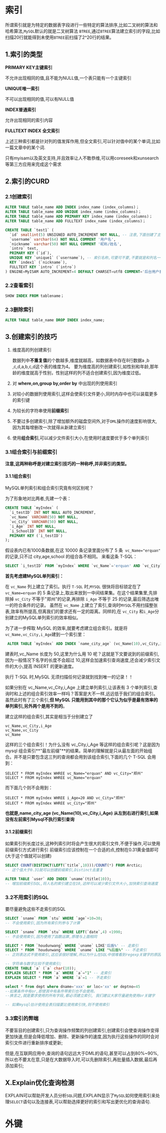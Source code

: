 

# 索引

所谓索引就是为特定的数据表字段进行一些特定的算法排序,比如二叉树的算法和哈希算法,`MySQL`默认的就是二叉树算法 `BTREE`,通过`BTREE`算法建立索引的字段,比如扫描20行就能得到未使用`BTREE`前扫描了2^20行的结果。

## 1.索引的类型

**PRIMARY KEY主键索引**

不允许出现相同的值,且不能为NULL值,一个表只能有一个主键索引

**UNIQUE唯一索引**

不可以出现相同的值,可以有NULL值

**INDEX普通索引**

允许出现相同的索引内容

**FULLTEXT INDEX 全文索引**

上述三种索引都是针对列的值发挥作用,但全文索引,可以针对值中的某个单词,比如一篇文章中的某个词.

只有myisam以及英文支持,并且效率让人不敢恭维,可以用coreseek和xunsearch等第三方应用来完成这个需求

## 2.索引的CURD

### 2.1创建索引

```sql
ALTER TABLE table_name ADD INDEX index_name (index_columns)；
ALTER TABLE table_name ADD UNIQUE index_name (index_columns)；
ALTER TABLE table_name ADD PRIMARY KEY index_name (index_columns)；
ALTER TABLE table_name ADD FULLTEXT index_name (index_columns)；

CREATE TABLE `test1` (
  `id` smallint(5) UNSIGNED AUTO_INCREMENT NOT NULL, -- 注意,下面创建了主键索引,这里就不用创建了
  `username` varchar(64) NOT NULL COMMENT '用户名',
  `nickname` varchar(50) NOT NULL COMMENT '昵称/姓名',
  `intro` text,
  PRIMARY KEY (`id`), 
  UNIQUE KEY `unique1` (`username`), -- 索引名称,可要可不要,不要就是和列名一样
  KEY `index1` (`nickname`),
  FULLTEXT KEY `intro` (`intro`)
) ENGINE=MyISAM AUTO_INCREMENT=4 DEFAULT CHARSET=utf8 COMMENT='后台用户表';
```

### 2.2查看索引

```sql
SHOW INDEX FROM tablename；
```

### 2.3删除索引

```SQL
ALTER TABLE table_name DROP INDEX index_name;
```

## 3.创建索引的技巧

1. 维度高的列创建索引

    数据列中**不重复值**的个数越多,维度就越高，如数据表中存在8行数据a ,b ,c,d,a,b,c,d这个表的维度为4。
    要为维度高的列创建索引,如性别和年龄,那年龄的维度就高于性别，性别这样的列不适合创建索引,因为维度过低。

2. 对 **where,on,group by,order by** 中出现的列使用索引

3. 对较小的数据列使用索引,这样会使索引文件更小,同时内存中也可以装载更多的索引键

4. 为较长的字符串使用**前缀索引**

5. 不要过多创建索引,除了增加额外的磁盘空间外,对于`DML`操作的速度影响很大,因为其每增删改一次就得从新建立索引

6. 使用**组合索引**,可以减少文件索引大小,在使用时速度要优于多个单列索引

### 3.1组合索引与前缀索引

**注意,这两种称呼是对建立索引技巧的一种称呼,并非索引的类型。**

#### 3.1.1组合索引

MySQL单列索引和组合索引究竟有何区别呢？

为了形象地对比两者,先建一个表：

```sql
CREATE TABLE `myIndex` (
  `i_testID` INT NOT NULL AUTO_INCREMENT, 
  `vc_Name` VARCHAR(50) NOT NULL, 
  `vc_City` VARCHAR(50) NOT NULL, 
  `i_Age` INT NOT NULL, 
  `i_SchoolID` INT NOT NULL, 
  PRIMARY KEY (`i_testID`) 
);
```

假设表内已有1000条数据,在这 10000 条记录里面分布了 5 条` vc_Name="erquan"` 的记录,只不过 city,age,school 的组合各不相同。
来看这条 T-SQL：

```sql
SELECT `i_testID` FROM `myIndex` WHERE `vc_Name`='erquan' AND `vc_City`='郑州' AND `i_Age`=25; -- 关联搜索;
```

**首先考虑建MySQL单列索引：**

在 `vc_Name` 列上建立了索引。执行 `T-SQL` 时,`MYSQL` 很快将目标锁定在了 `vc_Name=erquan` 的 5 条记录上,取出来放到一中间结果集。在这个结果集里,先排除掉 `vc_City` 不等于"郑州"的记录,再排除 `i_Age` 不等于 25 的记录,最后筛选出唯一的符合条件的记录。
虽然在 `vc_Name` 上建立了索引,查询时`MYSQL`不用扫描整张表,效率有所提高,但离我们的要求还有一定的距离。同样的,在 `vc_City` 和`i_Age`分别建立的MySQL单列索引的效率相似。

为了进一步榨取 MySQL 的效率,就要考虑建立组合索引。就是将`vc_Name,vc_City,i_Age`建到一个索引里：

```sql
 ALTER TABLE `myIndex` ADD INDEX `name_city_age` (vc_Name(10),vc_City,i_Age);
```

建表时,vc_Name 长度为 50,这里为什么用 10 呢？这就是下文要说到的前缀索引,因为一般情况下名字的长度不会超过 10,这样会加速索引查询速度,还会减少索引文件的大小,提高 INSERT 的更新速度。

执行 T-SQL 时,MySQL 无须扫描任何记录就到找到唯一的记录！！

如果分别在 vc_Name,vc_City,i_Age 上建立单列索引,让该表有 3 个单列索引,查询时和上述的组合索引效率一样吗？答案是大不一样,远远低于我们的组合索引。虽然此时有了三个索引,**但 MySQL 只能用到其中的那个它认为似乎是最有效率的单列索引,另外两个是用不到的**。

建立这样的组合索引,其实是相当于分别建立了

```
vc_Name,vc_City,i_Age
vc_Name,vc_City
vc_Name
```

这样的三个组合索引！为什么没有 vc_City,i_Age 等这样的组合索引呢？这是因为 mysql 组合索引**"最左前缀"**的结果。简单的理解就是只从最左面的开始组合。并不是只要包含这三列的查询都会用到该组合索引,下面的几个 T-SQL 会用到：

```
SELECT * FROM myIndex WHREE vc_Name="erquan" AND vc_City="郑州"
SELECT * FROM myIndex WHREE vc_Name="erquan"
```

而下面几个则不会用到：

```
SELECT * FROM myIndex WHREE i_Age=20 AND vc_City="郑州"
SELECT * FROM myIndex WHREE vc_City="郑州"
```

**也就是,name_city_age (vc_Name(10),vc_City,i_Age) 从左到右进行索引,如果没有左前索引Mysql不执行索引查询**

#### 3.1.2前缀索引

如果索引列长度过长,这种列索引时将会产生很大的索引文件,不便于操作,可以使用前缀索引方式进行索引
前缀索引应该控制在一个合适的点,控制在0.31黄金值即可(大于这个值就可以创建)

```sql
SELECT COUNT(DISTINCT(LEFT(`title`,10)))/COUNT(*) FROM Arctic; 
-- 这个值大于0.31就可以创建前缀索引,Distinct去重复

ALTER TABLE `user` ADD INDEX `uname`(title(10)); 
-- 增加前缀索引SQL,将人名的索引建立在10,这样可以减少索引文件大小,加快索引查询速度
```

### 3.2不用索引的SQL

要尽量避免这些不走索引的SQL

```sql
SELECT `sname` FROM `stu` WHERE `age`+10=30;
-- 不会使用索引,因为所有索引列参与了计算

SELECT `sname` FROM `stu` WHERE LEFT(`date`,4) <1990; 
-- 不会使用索引,因为使用了函数运算,原理与上面相同

SELECT * FROM `houdunwang` WHERE `uname` LIKE'后盾%' -- 走索引
SELECT * FROM `houdunwang` WHERE `uname` LIKE "%后盾%" -- 不走索引
-- 正则表达式不使用索引,这应该很好理解,所以为什么在SQL中很难看到regexp关键字的原因

-- 字符串与数字比较不使用索引;
CREATE TABLE `a` (`a` char(10));
EXPLAIN SELECT * FROM `a` WHERE `a`="1" -- 走索引
EXPLAIN SELECT * FROM `a` WHERE `a`=1 -- 不走索引

select * from dept where dname='xxx' or loc='xx' or deptno=45 
--如果条件中有or,即使其中有条件带索引也不会使用。
--换言之,就是要求使用的所有字段,都必须建立索引, 我们建议大家尽量避免使用or关键字

-- 如果mysql估计使用全表扫描要比使用索引快,则不使用索引
```

### 3.3索引的弊端

不要盲目的创建索引,只为查询操作频繁的列创建索引,创建索引会使查询操作变得更加快速,但是会降低增加、删除、更新操作的速度,因为执行这些操作的同时会对索引文件进行重新排序或更新;

但是,在互联网应用中,查询的语句远远大于DML的语句,甚至可以占到80%~90%,所以也不要太在意,只是在大数据导入时,可以先删除索引,再批量插入数据,最后再添加索引;

## X.Explain优化查询检测

EXPLAIN可以帮助开发人员分析`SQL`问题,EXPLAIN显示了`MySQL`如何使用索引来处理`SELECT`语句以及连接表,可以帮助选择更好的索引和写出更优化的查询语句.

# 外键

